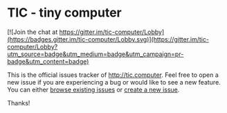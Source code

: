 # TIC - tiny computer

[![Join the chat at https://gitter.im/tic-computer/Lobby](https://badges.gitter.im/tic-computer/Lobby.svg)](https://gitter.im/tic-computer/Lobby?utm_source=badge&utm_medium=badge&utm_campaign=pr-badge&utm_content=badge)

This is the official issues tracker of http://tic.computer. Feel free to open a new issue if you are experiencing a bug or would like to see a new feature. You can either [browse existing issues](https://github.com/nesbox/tic.computer/issues) or [create a new issue](https://github.com/nesbox/tic.computer/issues/new).

Thanks!
